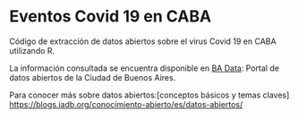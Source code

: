 # Eventos Covid 19 en CABA

Código de extracción de datos abiertos sobre el virus Covid 19 en CABA utilizando R.

La información consultada se encuentra disponible en [BA Data](https://data.buenosaires.gob.ar/): Portal de datos abiertos de la Ciudad de Buenos Aires.

Para conocer más sobre datos abiertos:[conceptos básicos y temas claves] https://blogs.iadb.org/conocimiento-abierto/es/datos-abiertos/




